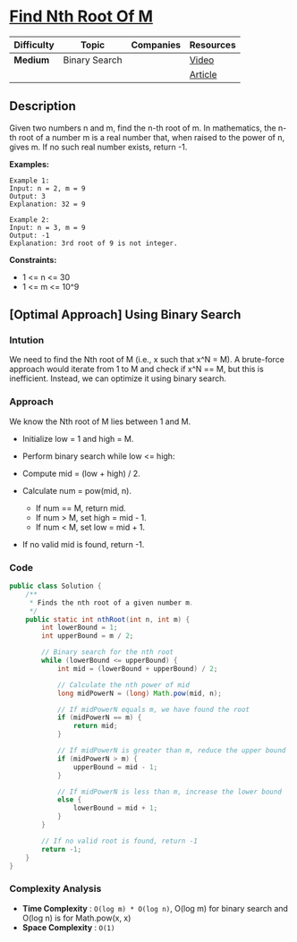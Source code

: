 # [Find Nth Root Of M](https://www.naukri.com/code360/problems/1062679?topList=striver-sde-sheet-problems&utm_source=striver&utm_medium=website&leftPanelTabValue=PROBLEM)

| Difficulty | Topic         | Companies | Resources   |
| ---------- | ------------- | --------- | ----------- |
| **Medium** | Binary Search |           | [Video](https://youtu.be/WjpswYrS2nY) |
|            |               |           | [Article](https://www.geeksforgeeks.org/n-th-root-number/) |

## Description
Given two numbers n and m, find the n-th root of m. In mathematics, the n-th root of a number m is a real number that, when raised to the power of n, gives m. If no such real number exists, return -1.

**Examples:** 

```
Example 1:
Input: n = 2, m = 9
Output: 3
Explanation: 32 = 9

Example 2:
Input: n = 3, m = 9
Output: -1
Explanation: 3rd root of 9 is not integer.
```

**Constraints:**
- 1 <= n <= 30
- 1 <= m <= 10^9

## [Optimal Approach] Using Binary Search

### Intution
We need to find the Nth root of M (i.e., x such that x^N = M).
A brute-force approach would iterate from 1 to M and check if x^N == M, but this is inefficient. 
Instead, we can optimize it using binary search.

### Approach
We know the Nth root of M lies between 1 and M.

* Initialize low = 1 and high = M.
* Perform binary search while low <= high:
* Compute mid = (low + high) / 2.
* Calculate num = pow(mid, n).
    * If num == M, return mid.
    * If num > M, set high = mid - 1.
    * If num < M, set low = mid + 1.

* If no valid mid is found, return -1.

### Code
```java
public class Solution {
    /**
     * Finds the nth root of a given number m.
     */
    public static int nthRoot(int n, int m) {
        int lowerBound = 1;
        int upperBound = m / 2;

        // Binary search for the nth root
        while (lowerBound <= upperBound) {
            int mid = (lowerBound + upperBound) / 2;

            // Calculate the nth power of mid
            long midPowerN = (long) Math.pow(mid, n);

            // If midPowerN equals m, we have found the root
            if (midPowerN == m) {
                return mid;
            }

            // If midPowerN is greater than m, reduce the upper bound
            if (midPowerN > m) {
                upperBound = mid - 1;
            }

            // If midPowerN is less than m, increase the lower bound
            else {
                lowerBound = mid + 1;
            }
        }

        // If no valid root is found, return -1
        return -1;
    }
}
```

### Complexity Analysis

- **Time Complexity** : `O(log m) * O(log n)`, O(log m) for binary search and O(log n) is for Math.pow(x, x)
- **Space Complexity** : `O(1)`